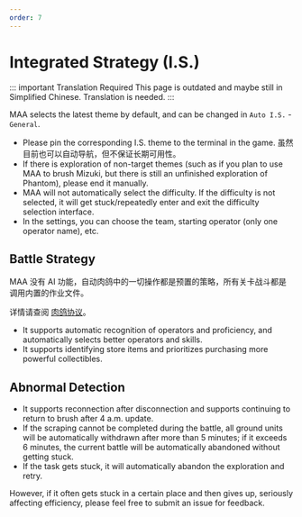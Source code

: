 ```yaml
---
order: 7
---
```


# Integrated Strategy (I.S.)

::: important Translation Required
This page is outdated and maybe still in Simplified Chinese. Translation is needed.
:::

MAA selects the latest theme by default, and can be changed in `Auto I.S.` - `General`.

- Please pin the corresponding I.S. theme to the terminal in the game. 虽然目前也可以自动导航，但不保证长期可用性。
- If there is exploration of non-target themes (such as if you plan to use MAA to brush Mizuki, but there is still an unfinished exploration of Phantom), please end it manually.
- MAA will not automatically select the difficulty. If the difficulty is not selected, it will get stuck/repeatedly enter and exit the difficulty selection interface.
- In the settings, you can choose the team, starting operator (only one operator name), etc.

## Battle Strategy

MAA 没有 AI 功能，自动肉鸽中的一切操作都是预置的策略，所有关卡战斗都是调用内置的作业文件。

详情请查阅 [肉鸽协议](../../protocol/integrated-strategy-schema.md)。

- It supports automatic recognition of operators and proficiency, and automatically selects better operators and skills.
- It supports identifying store items and prioritizes purchasing more powerful collectibles.

## Abnormal Detection

- It supports reconnection after disconnection and supports continuing to return to brush after 4 a.m. update.
- If the scraping cannot be completed during the battle, all ground units will be automatically withdrawn after more than 5 minutes; if it exceeds 6 minutes, the current battle will be automatically abandoned without getting stuck.
- If the task gets stuck, it will automatically abandon the exploration and retry.

However, if it often gets stuck in a certain place and then gives up, seriously affecting efficiency, please feel free to submit an issue for feedback.
